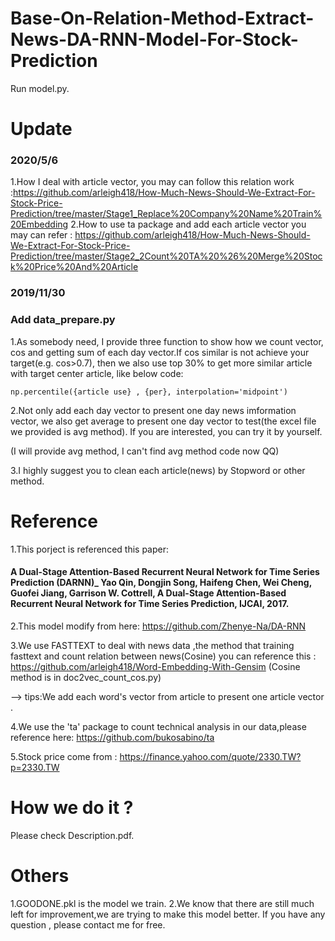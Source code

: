 # Base-On-Relation-Method-Extract-News-DA-RNN-Model-For-Stock-Prediction


Run model.py.


# Update
### 2020/5/6
1.How I deal with article vector, you may can follow this relation work :https://github.com/arleigh418/How-Much-News-Should-We-Extract-For-Stock-Price-Prediction/tree/master/Stage1_Replace%20Company%20Name%20Train%20Embedding
2.How to use ta package and add each article vector you may can refer : https://github.com/arleigh418/How-Much-News-Should-We-Extract-For-Stock-Price-Prediction/tree/master/Stage2_2Count%20TA%20%26%20Merge%20Stock%20Price%20And%20Article

### 2019/11/30
### Add data_prepare.py
1.As somebody need, I provide three function to show how we count vector, cos and getting sum of each day vector.If cos similar is not achieve your target(e.g. cos>0.7), then we also use top 30% to get more similar article with target center article, like below code:
```
np.percentile({article use} , {per}, interpolation='midpoint')
```

2.Not only add each day vector to present one day news imformation vector, we also get average to present one day vector to test(the excel file we provided is avg method). If you are interested, you can try it by yourself.

(I will provide avg method, I can't find avg method code now QQ)

3.I highly suggest you to clean each article(news) by Stopword or other method.

# Reference
1.This porject is referenced this paper:
#### A Dual-Stage Attention-Based Recurrent Neural Network for Time Series Prediction (DARNN)_ Yao Qin, Dongjin Song, Haifeng Chen, Wei Cheng, Guofei Jiang, Garrison W. Cottrell, A Dual-Stage Attention-Based Recurrent Neural Network for Time Series Prediction, IJCAI, 2017.

2.This model modify from here:  https://github.com/Zhenye-Na/DA-RNN

3.We use FASTTEXT to deal with news data ,the method that training fasttext and count relation between news(Cosine) you can reference this   : https://github.com/arleigh418/Word-Embedding-With-Gensim   (Cosine method is in doc2vec_count_cos.py)

--> tips:We add each word's vector from article to present one article vector .

4.We use the 'ta' package to count technical analysis in our data,please reference here: https://github.com/bukosabino/ta

5.Stock price come from : https://finance.yahoo.com/quote/2330.TW?p=2330.TW

# How we do it ? 
Please check Description.pdf.

# Others

1.GOODONE.pkl is the model we train.
2.We know that there are still much left for improvement,we are trying to make this model better. If you have any question , please contact me for free.

